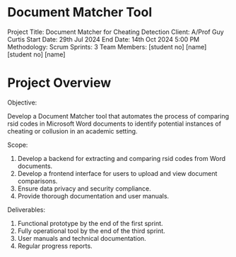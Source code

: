 # Document Matcher Tool

Project Title:         Document Matcher for Cheating Detection
Client:                A/Prof Guy Curtis
Start Date:            29th Jul 2024
End Date:              14th Oct 2024 5:00 PM
Methodology:           Scrum
Sprints:               3
Team Members:          [student no] [name]
                       [student no] [name]

# Project Overview

Objective: 

Develop a Document Matcher tool that automates the process of comparing rsid codes in Microsoft Word documents to identify potential instances of cheating or collusion in an academic setting.

Scope:
1. Develop a backend for extracting and comparing rsid codes from Word documents.
2. Develop a frontend interface for users to upload and view document comparisons.
3. Ensure data privacy and security compliance.
4. Provide thorough documentation and user manuals.

Deliverables:
1. Functional prototype by the end of the first sprint.
2. Fully operational tool by the end of the third sprint.
3. User manuals and technical documentation.
4. Regular progress reports.
